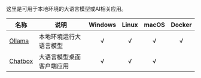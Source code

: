 
这里是可用于本地环境的大语言模型或AI相关应用。

|名称|说明|Windows|Linux|macOS|Docker|
|---|---|:---:|:---:|:---:|:---:|
| [Ollama](https://ollama.com/) | 本地环境运行大语言模型 | √ | √ | √ | √ |
| [Chatbox](https://chatboxai.app/zh) | 大语言模型桌面客户端应用 | √ | √ | √ |  |